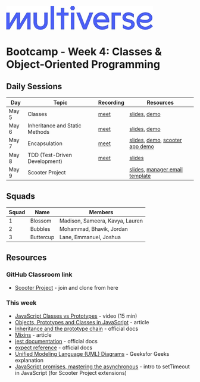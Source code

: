 ![Image](/img/Multiverse_Logo_rgb_ultra_25.jpg "Multiverse banner")

# Bootcamp - Week 4: Classes & Object-Oriented Programming

## Daily Sessions
|Day|Topic|Recording|Resources|
|-----| ------------- |---------------------|--------|
|May 5|Classes|[meet](https://drive.google.com/file/d/1SAEugjcg7eHvhbh4l1RfdiJhvXGodLsd)|[slides](https://docs.google.com/presentation/d/1LH-Rq74SBPnYhOW7N8ES6f7GAWglM8ySDmLXyQg8XXc), [demo](https://github.com/Laurie-Multiverse/rpg-demo/tree/day1)
|May 6|Inheritance and Static Methods|[meet](https://drive.google.com/file/d/1wqW7SNhfc6WsC8_QAaRWFoLEp59tLzyy)|[slides](https://docs.google.com/presentation/d/1CjTRxBUfsgHHLLT1ncFwAPBkSsa3iH2Ap8NsWcTDWAQ), [demo](https://github.com/Laurie-Multiverse/rpg-demo/tree/day2)
|May 7|Encapsulation|[meet](https://drive.google.com/file/d/1133-53Ut7VKZQA6IHbmCyOv1IN6SK8ZJ)|[slides](https://docs.google.com/presentation/d/10ahJommDNxClwYxcdOvPNgJq7wHAxrRXFPkOcRjMUE0), [demo](https://github.com/Laurie-Multiverse/rpg-demo/tree/day3), [scooter app demo](https://drive.google.com/file/d/1xwckwgNbXDTOBwvnlzBBNRvV5GjsWC5z)
|May 8|TDD (Test-Driven Development)|[meet](https://drive.google.com/file/d/1kFIj1FasvrIz1G6EU1ky_N6kUg4_mlnK)|[slides](https://docs.google.com/presentation/d/1aIPlCKuo7Lkv8uhyNtsfx_5Da3AbOZsAee97Pb48MTw)
|May 9|Scooter Project||[slides](https://docs.google.com/presentation/d/189eZTjFTjVJFn2DNuK_ARptdkIdGboWp70uBiqQRCng), [manager email template](https://docs.google.com/document/d/1auHc4dDQ5mf42YSU339ZkAuIV2KmQLqFgO4GKPIi60g)

## Squads
|Squad|Name|Members|
|-----|----|-------|
|1|Blossom|Madison, Sameera, Kavya, Lauren
|2|Bubbles|Mohammad, Bhavik, Jordan 
|3|Buttercup|Lane, Emmanuel, Joshua

## Resources

### GitHub Classroom link
* [Scooter Project](https://classroom.github.com/a/7WAiWhgL) - join and clone from here

### This week
* [JavaScript Classes vs Prototypes](https://youtu.be/XoQKXDWbL1M) - video (15 min)
* [Objects, Prototypes and Classes in JavaScript](https://www.digitalocean.com/community/tutorials/js-objects-prototypes-classes) - article
* [Inheritance and the prototype chain](https://developer.mozilla.org/en-US/docs/Web/JavaScript/Guide/Inheritance_and_the_prototype_chain) - official docs
* [Mixins](https://javascript.info/mixins) - article
* [jest documentation](https://jestjs.io/docs/getting-started) - official docs
* [expect reference](https://jestjs.io/docs/expect) - official docs
* [Unified Modeling Language (UML) Diagrams](https://www.geeksforgeeks.org/unified-modeling-language-uml-introduction) - Geeksfor Geeks explanation
* [JavaScript promises, mastering the asynchronous](https://tech.io/playgrounds/347/javascript-promises-mastering-the-asynchronous/what-is-asynchronous-in-javascript) - intro to setTimeout in JavaScript (for Scooter Project extensions)